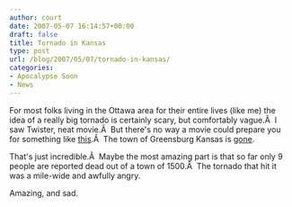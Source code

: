 ```yaml
---
author: court
date: 2007-05-07 16:14:57+00:00
draft: false
title: Tornado in Kansas
type: post
url: /blog/2007/05/07/tornado-in-kansas/
categories:
- Apocalypse Soon
- News
---
```


For most folks living in the Ottawa area for their entire lives (like me) the idea of a really big tornado is certainly scary, but comfortably vague.Â  I saw Twister, neat movie.Â  But there's no way a movie could prepare you for something like [this](http://www.cnn.com/2007/WEATHER/05/07/severe.weather/index.html).Â  The town of Greensburg Kansas is [gone](http://www.kansas.com/static/slides/050507tornadoaerials/).

That's just incredible.Â  Maybe the most amazing part is that so far only 9 people are reported dead out of a town of 1500.Â  The tornado that hit it was a mile-wide and awfully angry.

Amazing, and sad.
